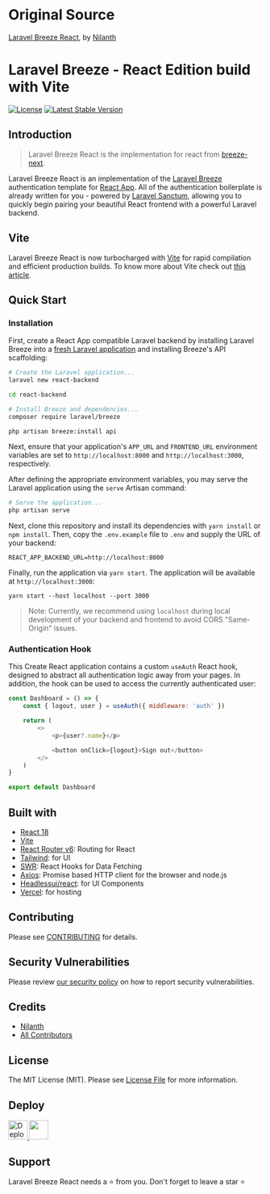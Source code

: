 # Original Source
<p>
<a href="https://github.com/Nilanth/laravel-breeze-react">Laravel Breeze React</a>, 
by <a href="https://github.com/Nilanth">Nilanth</a>
</p>

# Laravel Breeze - React Edition build with Vite

<p align="left">
<a href="LICENSE"><img src="https://img.shields.io/badge/license-MIT-brightgreen.svg?style=flat-square" alt="License"></a>
<a href="https://github.com/nilanth/laravel-breeze-react/releases"><img src="https://img.shields.io/github/release/nilanth/laravel-breeze-react.svg?style=flat-square" alt="Latest Stable Version"></a>
</p>

## Introduction

> Laravel Breeze React is the implementation for react from [breeze-next](https://github.com/laravel/breeze-next). 

Laravel Breeze React is an implementation of the [Laravel Breeze](https://laravel.com/docs/starter-kits) authentication template for [React App](https://react.dev). All of the authentication boilerplate is already written for you - powered by [Laravel Sanctum](https://laravel.com/docs/sanctum), allowing you to quickly begin pairing your beautiful React frontend with a powerful Laravel backend.

## Vite

Laravel Breeze React is now turbocharged with [Vite](https://vitejs.dev/) for rapid compilation and efficient production builds. To know more about Vite check out [this article](https://dev.to/nilanth/use-vite-for-react-apps-instead-of-cra-3pkg).

## Quick Start

### Installation

First, create a React App compatible Laravel backend by installing Laravel Breeze into a [fresh Laravel application](https://laravel.com/docs/installation) and installing Breeze's API scaffolding:

```bash
# Create the Laravel application...
laravel new react-backend

cd react-backend

# Install Breeze and dependencies...
composer require laravel/breeze

php artisan breeze:install api
```

Next, ensure that your application's `APP_URL` and `FRONTEND_URL` environment variables are set to `http://localhost:8000` and `http://localhost:3000`, respectively.

After defining the appropriate environment variables, you may serve the Laravel application using the `serve` Artisan command:

```bash
# Serve the application...
php artisan serve
```

Next, clone this repository and install its dependencies with `yarn install` or `npm install`. Then, copy the `.env.example` file to `.env` and supply the URL of your backend:

```
REACT_APP_BACKEND_URL=http://localhost:8000
```

Finally, run the application via `yarn start`. The application will be available at `http://localhost:3000`:

```
yarn start --host localhost --port 3000
```

> Note: Currently, we recommend using `localhost` during local development of your backend and frontend to avoid CORS "Same-Origin" issues.

### Authentication Hook

This Create React application contains a custom `useAuth` React hook, designed to abstract all authentication logic away from your pages. In addition, the hook can be used to access the currently authenticated user:

```js
const Dashboard = () => {
    const { logout, user } = useAuth({ middleware: 'auth' })

    return (
        <>
            <p>{user?.name}</p>

            <button onClick={logout}>Sign out</button>
        </>
    )
}

export default Dashboard
```

## Built with

- [React 18](https://reactjs.org)
- [Vite](https://vitejs.dev/)
- [React Router v6](https://reactrouter.com): Routing for React
- [Tailwind](https://tailwindcss.com): for UI
- [SWR](https://swr.vercel.app/): React Hooks for Data Fetching
- [Axios](https://www.npmjs.com/package/axios): Promise based HTTP client for the browser and node.js
- [Headlessui/react](https://headlessui.dev): for UI Components
- [Vercel](http://vercel.com): for hosting

## Contributing

Please see [CONTRIBUTING](.github/CONTRIBUTING.md) for details.

## Security Vulnerabilities

Please review [our security policy](.github/SECURITY.md) on how to report security vulnerabilities.

## Credits
-   [Nilanth](https://github.com/nilanth)
-   [All Contributors](../../contributors)

## License

The MIT License (MIT). Please see [License File](LICENSE) for more information.

## Deploy

<a href="https://vercel.com/new/clone?repository-url=https%3A%2F%2Fgithub.com%2FNilanth%2Flaravel-breeze-react"><img src="https://vercel.com/button" alt="Deploy with Vercel" height="37.5px" />
</a>
<a href="https://app.netlify.com/start/deploy?repository=https://github.com/Nilanth/laravel-breeze-react">
<img src="https://www.netlify.com/img/deploy/button.svg" height="37.5px" />
</a>

## Support

Laravel Breeze React needs a ⭐️ from you. Don't forget to leave a star ⭐️
